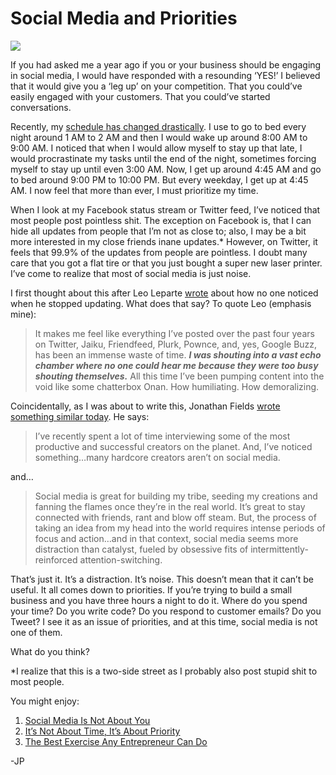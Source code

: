 <!--
id: 1659300520
link: http://techneur.com/post/1659300520/social-media-and-priorities
slug: social-media-and-priorities
date: Tue Nov 23 2010 09:30:03 GMT-0600 (CST)
publish: 2010-11-023
tags: social-media
-->


Social Media and Priorities
===========================

![](http://media.tumblr.com/tumblr_lccg25Lkzt1qzbc4f.jpg)

If you had asked me a year ago if you or your business should be
engaging in social media, I would have responded with a resounding
‘YES!’ I believed that it would give you a ‘leg up’ on your competition.
That you could’ve easily engaged with your customers. That you could’ve
started conversations.

Recently, my [schedule has changed
drastically](http://techneur.com/post/1479262807/changing-schedules-can-force-productivity).
I use to go to bed every night around 1 AM to 2 AM and then I would wake
up around 8:00 AM to 9:00 AM. I noticed that when I would allow myself
to stay up that late, I would procrastinate my tasks until the end of
the night, sometimes forcing myself to stay up until even 3:00 AM. Now,
I get up around 4:45 AM and go to bed around 9:00 PM to 10:00 PM. But
every weekday, I get up at 4:45 AM. I now feel that more than ever, I
must prioritize my time.

When I look at my Facebook status stream or Twitter feed, I’ve noticed
that most people post pointless shit. The exception on Facebook is, that
I can hide all updates from people that I’m not as close to; also, I may
be a bit more interested in my close friends inane updates.\* However,
on Twitter, it feels that 99.9% of the updates from people are
pointless. I doubt many care that you got a flat tire or that you just
bought a super new laser printer. I’ve come to realize that most of
social media is just noise.

I first thought about this after Leo Leparte
[wrote](http://leoville.com/buzz-kill) about how no one noticed when he
stopped updating. What does that say? To quote Leo (emphasis mine):

> It makes me feel like everything I’ve posted over the past four years
> on Twitter, Jaiku, Friendfeed, Plurk, Pownce, and, yes, Google Buzz,
> has been an immense waste of time. ***I was shouting into a vast echo
> chamber where no one could hear me because they were too busy shouting
> themselves.*** All this time I’ve been pumping content into the void
> like some chatterbox Onan. How humiliating. How demoralizing.

Coincidentally, as I was about to write this, Jonathan Fields [wrote
something similar
today](http://www.jonathanfields.com/blog/is-twitter-the-ultimate-creation-killer/).
He says:

> I’ve recently spent a lot of time interviewing some of the most
> productive and successful creators on the planet. And, I’ve noticed
> something…many hardcore creators aren’t on social media.

and…

> Social media is great for building my tribe, seeding my creations and
> fanning the flames once they’re in the real world. It’s great to stay
> connected with friends, rant and blow off steam. But, the process of
> taking an idea from my head into the world requires intense periods of
> focus and action…and in that context, social media seems more
> distraction than catalyst, fueled by obsessive fits of
> intermittently-reinforced attention-switching.

That’s just it. It’s a distraction. It’s noise. This doesn’t mean that
it can’t be useful. It all comes down to priorities. If you’re trying to
build a small business and you have three hours a night to do it. Where
do you spend your time? Do you write code? Do you respond to customer
emails? Do you Tweet? I see it as an issue of priorities, and at this
time, social media is not one of them.

What do you think?

\*I realize that this is a two-side street as I probably also post
stupid shit to most people.

You might enjoy:

1.  [Social Media Is Not About
    You](http://techneur.com/post/450058861/social-media-not-about-you)
2.  [It’s Not About Time, It’s About
    Priority](http://techneur.com/post/535211849/dont-have-the-time)
3.  [The Best Exercise Any Entrepreneur Can
    Do](http://techneur.com/post/524363996/the-best-exercise-any-entrepreneur-can-do)

-JP

